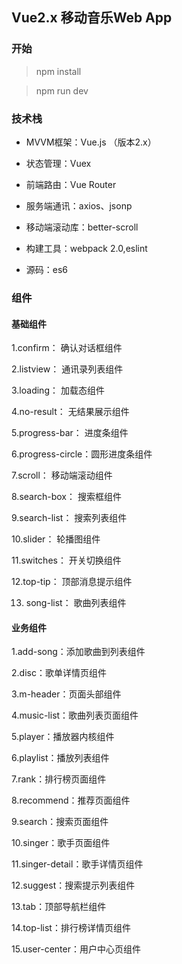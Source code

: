 ## Vue2.x 移动音乐Web App
### 开始
> npm install

> npm run dev
### 技术栈

* MVVM框架：Vue.js （版本2.x）

* 状态管理：Vuex

* 前端路由：Vue Router

* 服务端通讯：axios、jsonp

* 移动端滚动库：better-scroll

* 构建工具：webpack 2.0,eslint

* 源码：es6

### 组件
#### 基础组件
1.confirm：        确认对话框组件<br>

2.listview：       通讯录列表组件<br>

3.loading：        加载态组件<br>

4.no-result：      无结果展示组件<br>

5.progress-bar：   进度条组件<br>

6.progress-circle：圆形进度条组件<br>

7.scroll：         移动端滚动组件<br>

8.search-box：     搜索框组件<br>

9.search-list：    搜索列表组件<br>

10.slider：        轮播图组件<br>

11.switches：      开关切换组件<br>

12.top-tip：       顶部消息提示组件<br>

13. song-list：    歌曲列表组件<br>

#### 业务组件
1.add-song：添加歌曲到列表组件

2.disc：歌单详情页组件

3.m-header：页面头部组件

4.music-list：歌曲列表页面组件

5.player：播放器内核组件

6.playlist：播放列表组件

7.rank：排行榜页面组件

8.recommend：推荐页面组件

9.search：搜索页面组件

10.singer：歌手页面组件

11.singer-detail：歌手详情页组件

12.suggest：搜索提示列表组件

13.tab：顶部导航栏组件

14.top-list：排行榜详情页组件

15.user-center：用户中心页组件
